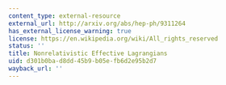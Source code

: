 ```yaml
---
content_type: external-resource
external_url: http://arxiv.org/abs/hep-ph/9311264
has_external_license_warning: true
license: https://en.wikipedia.org/wiki/All_rights_reserved
status: ''
title: Nonrelativistic Effective Lagrangians
uid: d301b0ba-d8dd-45b9-b05e-fb6d2e95b2d7
wayback_url: ''
---
```

